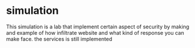 # simulation

This simulation is a lab that implement certain aspect of security by making and example of how infiltrate website and what kind of response you can make face. 
the services is still implemented

